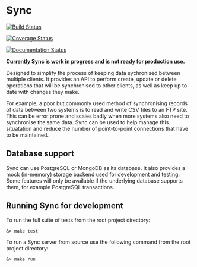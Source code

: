 # Sync

[![Build Status](https://travis-ci.org/jim8786453/sync.svg?branch=master)](https://travis-ci.org/jim8786453/sync)

[![Coverage Status](https://coveralls.io/repos/github/jim8786453/sync/badge.svg?branch=master)](https://coveralls.io/github/jim8786453/sync?branch=master)

[![Documentation Status](https://readthedocs.org/projects/py-sync/badge/?version=latest)](http://py-sync.readthedocs.io/en/latest/?badge=latest)

**Currently Sync is work in progress and is not ready for production use.**

Designed to simplify the process of keeping data sychronised between multiple clients. It provides an API to perform create, update or delete operations that will be synchronised to other clients, as well as keep up to date with changes they make.

For example, a poor but commonly used method of synchronising records of data between two systems is to read and write CSV files to an FTP site. This can be error prone and scales badly when more systems also need to synchronise the same data. Sync can be used to help manage this situatation and reduce the number of point-to-point connections that have to be maintained.

## Database support
Sync can use PostgreSQL or MongoDB as its database. It also provides a mock (in-memory) storage backend used for development and testing. Some features will only be available if the underlying database supports them, for example PostgreSQL transactions.

## Running Sync for development

To run the full suite of tests from the root project directory:

```
&> make test
```

To run a Sync server from source use the following command from the root project directory:

```
&> make run
```
